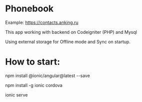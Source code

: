 # Phonebook
Example: https://contacts.anking.ru

This app working with backend on Codeigniter (PHP) and Mysql

Using external storage for Offline mode and Sync on startup.


# How to start:

npm install @ionic/angular@latest --save

npm install -g ionic cordova

ionic serve
